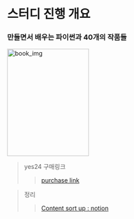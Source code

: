 # 스터디 진행 개요

### 만들면서 배우는 파이썬과 40개의 작품들
<img src="https://image.yes24.com/goods/107490270/XL" width="190mm" height="250mm" title="book_img"></img>   

>   yes24 구매링크
>   >   [purchase link](https://m.yes24.com/Goods/Detail/107490270)

>   정리
>   >   [Content sort up : notion](https://www.notion.so/junius06/6152c78fa2054415bc5c64caf9798aee?pvs=4)